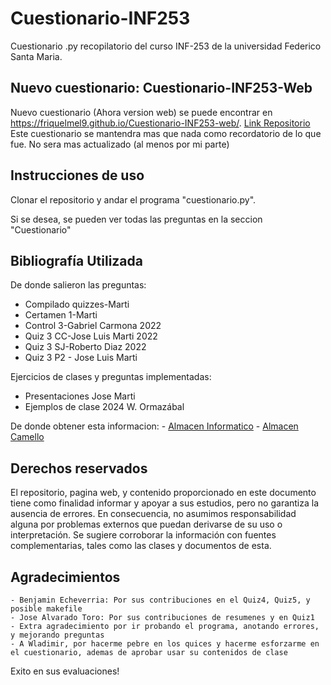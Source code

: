 # Cuestionario-INF253
Cuestionario .py recopilatorio del curso INF-253 de la universidad Federico Santa Maria.

## Nuevo cuestionario: Cuestionario-INF253-Web

Nuevo cuestionario (Ahora version web) se puede encontrar en https://friquelmel9.github.io/Cuestionario-INF253-web/. [Link Repositorio](https://github.com/friquelmel9/Cuestionario-INF253-web)
Este cuestionario se mantendra mas que nada como recordatorio de lo que fue. No sera mas actualizado (al menos por mi parte)


## Instrucciones de uso

Clonar el repositorio y andar el programa "cuestionario.py".

Si se desea, se pueden ver todas las preguntas en la seccion "Cuestionario"

## Bibliografía Utilizada

De donde salieron las preguntas:
- Compilado quizzes-Marti
- Certamen 1-Marti
- Control 3-Gabriel Carmona 2022
- Quiz 3 CC-Jose Luis Marti 2022
- Quiz 3 SJ-Roberto Diaz 2022
- Quiz 3 P2 - Jose Luis Marti

Ejercicios de clases y preguntas implementadas:
- Presentaciones Jose Marti
- Ejemplos de clase 2024 W. Ormazábal

De donde obtener esta informacion:
    - [Almacen Informatico](https://onedrive.live.com/?id=4B834E9512402066!164&cid=4B834E9512402066&redeem=aHR0cHM6Ly8xZHJ2Lm1zL2YvYy80YjgzNGU5NTEyNDAyMDY2L0VtWWdRQktWVG9NZ2dFdWtBQUFBQUFBQjAzX3haX2hjNVN5bC04UlJPZm41UEE_ZT1BQ3NTZzM)
    -  [Almacen Camello](https://usmcl-my.sharepoint.com/:f:/g/personal/carlos_bravora_usm_cl/Et9ifP3zE8RMlQtTDj2X2pgB3FFeag78iDEe6ecSs4MJgA?e=xsGAea)

## Derechos reservados

El repositorio, pagina web, y contenido proporcionado en este documento tiene como finalidad informar y apoyar a sus estudios, pero no garantiza la ausencia de errores. En consecuencia, no asumimos responsabilidad alguna por problemas externos que puedan derivarse de su uso o interpretación. Se sugiere corroborar la información con fuentes complementarias, tales como las clases y documentos de esta.

## Agradecimientos

    - Benjamin Echeverria: Por sus contribuciones en el Quiz4, Quiz5, y posible makefile
    - Jose Alvarado Toro: Por sus contribuciones de resumenes y en Quiz1
    - Extra agradecimiento por ir probando el programa, anotando errores, y mejorando preguntas
    - A Wladimir, por hacerme pebre en los quices y hacerme esforzarme en el cuestionario, ademas de aprobar usar su contenidos de clase
    
Exito en sus evaluaciones!
